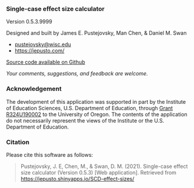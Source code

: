 ### Single-case effect size calculator

Version 0.5.3.9999

Designed and built by James E. Pustejovsky, Man Chen, & Daniel M. Swan

-   <pustejovsky@wisc.edu>
-   <https://jepusto.com/>

[Source code available on
Github](https://github.com/jepusto/SingleCaseES)

*Your comments, suggestions, and feedback are welcome.*

### Acknowledgement

The development of this application was supported in part by the Institute of Education Sciences, U.S. Department of Education, through [Grant R324U190002](https://ies.ed.gov/funding/grantsearch/details.asp?ID=3358) to the University of Oregon. The contents of the application do not necessarily represent the views of the Institute or the U.S. Department of Education.

### Citation

Please cite this software as follows:

> Pustejovsky, J. E, Chen, M., & Swan, D. M. (2021). Single-case effect size calculator (Version 0.5.3) [Web application]. Retrieved from
> <https://jepusto.shinyapps.io/SCD-effect-sizes/>
